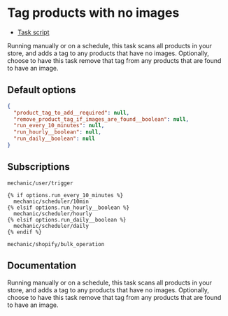 # Tag products with no images

* [Task script](./script.liquid)

Running manually or on a schedule, this task scans all products in your store, and adds a tag to any products that have no images. Optionally, choose to have this task remove that tag from any products that are found to have an image.

## Default options

```json
{
  "product_tag_to_add__required": null,
  "remove_product_tag_if_images_are_found__boolean": null,
  "run_every_10_minutes": null,
  "run_hourly__boolean": null,
  "run_daily__boolean": null
}
```

## Subscriptions

```liquid
mechanic/user/trigger

{% if options.run_every_10_minutes %}
  mechanic/scheduler/10min
{% elsif options.run_hourly__boolean %}
  mechanic/scheduler/hourly
{% elsif options.run_daily__boolean %}
  mechanic/scheduler/daily
{% endif %}

mechanic/shopify/bulk_operation
```

## Documentation

Running manually or on a schedule, this task scans all products in your store, and adds a tag to any products that have no images. Optionally, choose to have this task remove that tag from any products that are found to have an image.